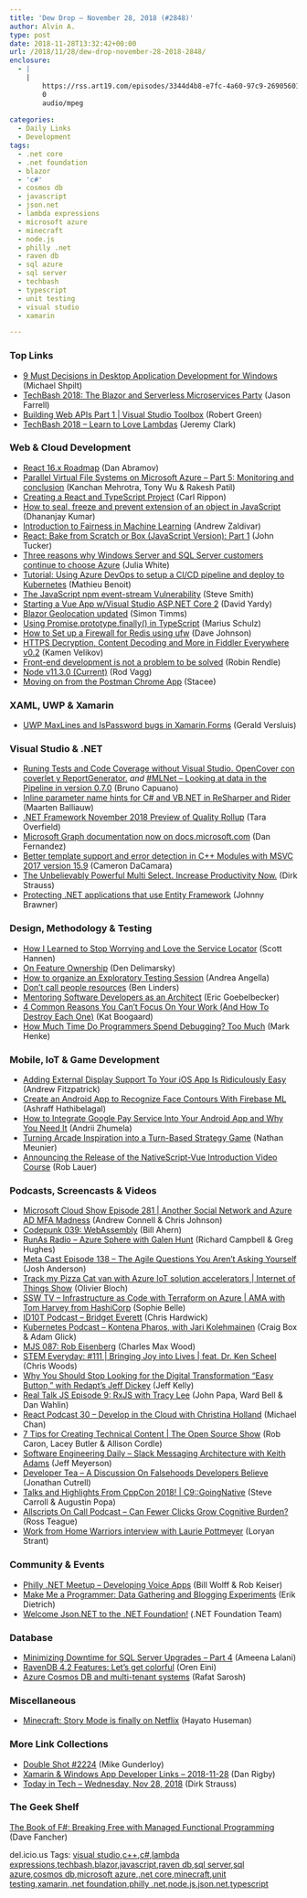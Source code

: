 ```yaml
---
title: 'Dew Drop – November 28, 2018 (#2848)'
author: Alvin A.
type: post
date: 2018-11-28T13:32:42+00:00
url: /2018/11/28/dew-drop-november-28-2018-2848/
enclosure:
  - |
    |
        https://rss.art19.com/episodes/3344d4b8-e7fc-4a60-97c9-269056019837.mp3
        0
        audio/mpeg
        
categories:
  - Daily Links
  - Development
tags:
  - .net core
  - .net foundation
  - blazor
  - 'c#'
  - cosmos db
  - javascript
  - json.net
  - lambda expressions
  - microsoft azure
  - minecraft
  - node.js
  - philly .net
  - raven db
  - sql azure
  - sql server
  - techbash
  - typescript
  - unit testing
  - visual studio
  - xamarin

---
```

### <a name="top"></a>Top Links

  * <a href="https://michaelscodingspot.com/2018/11/20/9-must-decisions-in-desktop-application-development-for-windows/" target="_blank">9 Must Decisions in Desktop Application Development for Windows</a> (Michael Shpilt)
  * <a href="https://blog.westmonroepartners.com/techbash-2018-the-blazor-and-serverless-microservices-party/?utm_source=bambu&utm_medium=social&utm_campaign=advocacy&blaid=23043" target="_blank">TechBash 2018: The Blazor and Serverless Microservices Party</a> (Jason Farrell)
  * <a href="https://channel9.msdn.com/Shows/Visual-Studio-Toolbox/Building-Web-APIs-Part-1?WT.mc_id=DX_MVP4025064" target="_blank">Building Web APIs Part 1 | Visual Studio Toolbox</a> (Robert Green)
  * <a href="https://www.youtube.com/watch?v=bMCoJ055F0c" target="_blank">TechBash 2018 &#8211; Learn to Love Lambdas</a> (Jeremy Clark)



### <a name="web"></a>Web & Cloud Development

  * <a href="https://reactjs.org/blog/2018/11/27/react-16-roadmap.html" target="_blank">React 16.x Roadmap</a> (Dan Abramov)
  * <a href="https://blogs.msdn.microsoft.com/azurecat/2018/11/27/parallel-virtual-file-systems-on-microsoft-azure-part-5-monitoring-and-conclusion/" target="_blank">Parallel Virtual File Systems on Microsoft Azure – Part 5: Monitoring and conclusion</a> (Kanchan Mehrotra, Tony Wu & Rakesh Patil)
  * <a href="https://www.carlrippon.com/creating-a-react-and-typescript-project/" target="_blank">Creating a React and TypeScript Project</a> (Carl Rippon)
  * <a href="https://www.infragistics.com/community/blogs/b/infragistics/posts/how-to-seal-freeze-and-prevent-extension-of-an-object-in-javascript" target="_blank">How to seal, freeze and prevent extension of an object in JavaScript</a> (Dhananjay Kumar)
  * <a href="http://feedproxy.google.com/~r/GDBcode/~3/uAqnydpmWjI/introduction-to-fairness-in-machine.html" target="_blank">Introduction to Fairness in Machine Learning</a> (Andrew Zaldivar)
  * <a href="https://codeburst.io/react-bake-from-scratch-or-box-javascript-version-part-1-149994a1adda?source=rss----61061eb0c96b---4" target="_blank">React: Bake from Scratch or Box (JavaScript Version): Part 1</a> (John Tucker)
  * <a href="https://azure.microsoft.com/blog/three-reasons-why-windows-server-and-sql-server-customers-continue-to-choose-azure/" target="_blank">Three reasons why Windows Server and SQL Server customers continue to choose Azure</a> (Julia White)
  * <a href="https://open.microsoft.com/2018/11/27/tutorial-azure-devops-setup-cicd-pipeline-kubernetes-docker-helm/" target="_blank">Tutorial: Using Azure DevOps to setup a CI/CD pipeline and deploy to Kubernetes</a> (Mathieu Benoit)
  * <a href="https://ardalis.com/the-javascript-npm-event-stream-vulnerability" target="_blank">The JavaScript npm event-stream Vulnerability</a> (Steve Smith)
  * <a href="http://feedproxy.google.com/~r/davidyardy/~3/Zwuahp66RvY/" target="_blank">Starting a Vue App w/Visual Studio ASP.NET Core 2</a> (David Yardy)
  * <a href="http://aspnetmonsters.com/2018/11/2018-11-27-blazor-geolocation-updated/" target="_blank">Blazor Geolocation updated</a> (Simon Timms)
  * <a href="http://feedproxy.google.com/~r/mariusschulz/~3/5d1a6QRZU74/using-promise-finally-in-typescript" target="_blank">Using Promise.prototype.finally() in TypeScript</a> (Marius Schulz)
  * <a href="https://thisdavej.com/how-to-set-up-a-firewall-for-redis-using-ufw/" target="_blank">How to Set up a Firewall for Redis using ufw</a> (Dave Johnson)
  * <a href="https://www.telerik.com/blogs/https-decryption-content-decoding-more-in-fiddler-everywhere" target="_blank">HTTPS Decryption, Content Decoding and More in Fiddler Everywhere v0.2</a> (Kamen Velikov)
  * <a href="https://css-tricks.com/front-end-development-is-not-a-problem-to-be-solved/" target="_blank">Front-end development is not a problem to be solved</a> (Robin Rendle)
  * <a href="https://nodejs.org/en/blog/release/v11.3.0" target="_blank">Node v11.3.0 (Current)</a> (Rod Vagg)
  * <a href="http://blog.getpostman.com/2018/11/28/moving-on-from-the-postman-chrome-app/" target="_blank">Moving on from the Postman Chrome App</a> (Stacee)



### <a name="silverlight"></a>XAML, UWP & Xamarin

  * <a href="https://blog.verslu.is/xamarin/xamarin-forms-xamarin/uwp-maxlines-ispassword-bugs/" target="_blank">UWP MaxLines and IsPassword bugs in Xamarin.Forms</a> (Gerald Versluis)



### <a name="dotnet"></a>Visual Studio & .NET

  * <a href="http://feedproxy.google.com/~r/elbruno/~3/edB9WGhHn_g/" target="_blank">Runing Tests and Code Coverage without Visual Studio. OpenCover con coverlet y ReportGenerator.</a> _and_ <a href="http://feedproxy.google.com/~r/elbruno/~3/CjQJdiMFMp4/" target="_blank">#MLNet – Looking at data in the Pipeline in version 0.7.0</a> (Bruno Capuano)
  * <a href="https://blog.jetbrains.com/dotnet/2018/11/27/inline-parameter-name-hints-c-vb-net-resharper-rider/" target="_blank">Inline parameter name hints for C# and VB.NET in ReSharper and Rider</a> (Maarten Balliauw)
  * <a href="https://blogs.msdn.microsoft.com/dotnet/2018/11/27/net-framework-november-2018-preview-of-quality-rollup/" target="_blank">.NET Framework November 2018 Preview of Quality Rollup</a> (Tara Overfield)
  * <a href="https://docs.microsoft.com/teamblog/graph-on-docs/" target="_blank">Microsoft Graph documentation now on docs.microsoft.com</a> (Dan Fernandez)
  * <a href="https://blogs.msdn.microsoft.com/vcblog/2018/11/27/better-template-support-and-error-detection-in-c-modules-with-msvc-2017-version-15-9/" target="_blank">Better template support and error detection in C++ Modules with MSVC 2017 version 15.9</a> (Cameron DaCamara)
  * <a href="https://dirkstrauss.com/the-unbelievably-powerful-multi-select/" target="_blank">The Unbelievably Powerful Multi Select. Increase Productivity Now.</a> (Dirk Strauss)
  * <a href="https://www.preemptive.com/blog/article/1078-protecting-net-applications-that-use-entity-framework/107-support-corner" target="_blank">Protecting .NET applications that use Entity Framework</a> (Johnny Brawner)



### <a name="design"></a>Design, Methodology & Testing

  * <a href="http://scotthannen.org/blog/2018/11/27/stop-worrying-love-service-locator.html" target="_blank">How I Learned to Stop Worrying and Love the Service Locator</a> (Scott Hannen)
  * <a href="https://dennisdel.com/blog/on-feature-ownership/" target="_blank">On Feature Ownership</a> (Den Delimarsky)
  * <a href="https://www.productivecsharp.com/2018/11/organize-exploratory-testing-session/" target="_blank">How to organize an Exploratory Testing Session</a> (Andrea Angella)
  * <a href="https://www.benlinders.com/2018/dont-call-people-resources/" target="_blank">Don’t call people resources</a> (Ben Linders)
  * <a href="https://blog.ndepend.com/mentoring-software-developers/" target="_blank">Mentoring Software Developers as an Architect</a> (Eric Goebelbecker)
  * <a href="https://blog.trello.com/why-you-cant-focus-on-anything-plus-how-to-fix-it" target="_blank">4 Common Reasons You Can’t Focus On Your Work (And How To Destroy Each One)</a> (Kat Boogaard)
  * <a href="http://feedproxy.google.com/~r/SubMain/~3/BtN_XBsIkDU/" target="_blank">How Much Time Do Programmers Spend Debugging? Too Much</a> (Mark Henke)



### <a name="mobile"></a>Mobile, IoT & Game Development

  * <a href="https://www.bignerdranch.com/blog/adding-external-display-support-to-your-ios-app-is-ridiculously-easy/" target="_blank">Adding External Display Support To Your iOS App Is Ridiculously Easy</a> (Andrew Fitzpatrick)
  * <a href="https://code.tutsplus.com/tutorials/detecting-face-contours-with-firebase-ml-kit--cms-32264" target="_blank">Create an Android App to Recognize Face Contours With Firebase ML</a> (Ashraff Hathibelagal)
  * <a href="https://codeburst.io/how-to-integrate-google-pay-service-into-your-android-app-and-why-you-need-it-a033950969ae?source=rss----61061eb0c96b---4" target="_blank">How to Integrate Google Pay Service Into Your Android App and Why You Need It</a> (Andrii Zhumela)
  * <a href="https://developer.amazon.com/blogs/appstore/post/4f3b36cb-c08c-4319-895a-10cf174e9888/turning-arcade-inspiration-into-a-turn-based-strategy-game" target="_blank">Turning Arcade Inspiration into a Turn-Based Strategy Game</a> (Nathan Meunier)
  * <a href="https://www.nativescript.org/blog/announcing-the-release-of-the-nativescript-vue-introduction-video-course" target="_blank">Announcing the Release of the NativeScript-Vue Introduction Video Course</a> (Rob Lauer)



### <a name="podcasts"></a>Podcasts, Screencasts & Videos

  * <a href="http://feeds.microsoftcloudshow.com/~r/microsoftcloudshowepisodes/~3/CHozZuhK_WA/281-another-social-network-and-azure-ad-mfa-madness" target="_blank">Microsoft Cloud Show Episode 281 | Another Social Network and Azure AD MFA Madness</a> (Andrew Connell & Chris Johnson)
  * <a href="https://codepunk.io/codepunk-039-webassembly/" target="_blank">Codepunk 039: WebAssembly</a> (Bill Ahern)
  * <a href="http://feedproxy.google.com/~r/RunaAsRadioWma/~3/LjjIFM8oS4s/default.aspx" target="_blank">RunAs Radio &#8211; Azure Sphere with Galen Hunt</a> (Richard Campbell & Greg Hughes)
  * <a href="http://feedproxy.google.com/~r/Meta-cast/~3/9ai3hCtVUiM/episode-138-agile-questions-you-arent.html" target="_blank">Meta Cast Episode 138 &#8211; The Agile Questions You Aren&#8217;t Asking Yourself</a> (Josh Anderson)
  * <a href="https://channel9.msdn.com/Shows/Internet-of-Things-Show/Track-my-Pizza-Cat-van-with-Azure-IoT-solution-accelerators?WT.mc_id=DX_MVP4025064" target="_blank">Track my Pizza Cat van with Azure IoT solution accelerators | Internet of Things Show</a> (Olivier Bloch)
  * <a href="https://tv.ssw.com/7581/infrastructure-as-code-with-terraform-on-azure-ama-with-tom-harvey-hashicorp" target="_blank">SSW TV &#8211; Infrastructure as Code with Terraform on Azure | AMA with Tom Harvey from HashiCorp</a> (Sophie Belle)
  * <a href="https://rss.art19.com/episodes/3344d4b8-e7fc-4a60-97c9-269056019837.mp3" target="_blank">ID10T Podcast &#8211; Bridget Everett</a> (Chris Hardwick)
  * <a href="https://kubernetespodcast.com/episode/031-kontena-pharos/" target="_blank">Kubernetes Podcast &#8211; Kontena Pharos, with Jari Kolehmainen</a> (Craig Box & Adam Glick)
  * <a href="https://devchat.tv/my-javascript-story/mjs-087-rob-eisenberg/" target="_blank">MJS 087: Rob Eisenberg</a> (Charles Max Wood)
  * <a href="https://remarkablechatter.com/9442-2/" target="_blank">STEM Everyday: #111 | Bringing Joy into Lives | feat. Dr. Ken Scheel</a> (Chris Woods)
  * <a href="https://content.pivotal.io/home-page/why-you-should-stop-looking-for-the-digital-transformation-easy-button-with-redapts-jeff-dickey" target="_blank">Why You Should Stop Looking for the Digital Transformation &#8220;Easy Button,&#8221; with Redapt&#8217;s Jeff Dickey</a> (Jeff Kelly)
  * <a href="http://www.realtalkjs.com/7bdc14e4" target="_blank">Real Talk JS Episode 9: RxJS with Tracy Lee</a> (John Papa, Ward Bell & Dan Wahlin)
  * <a href="http://reactpodcast.com/30" target="_blank">React Podcast 30 &#8211; Develop in the Cloud with Christina Holland</a> (Michael Chan)
  * <a href="https://channel9.msdn.com/Shows/The-Open-Source-Show/7-Tips-for-Creating-Technical-Content?WT.mc_id=DX_MVP4025064" target="_blank">7 Tips for Creating Technical Content | The Open Source Show</a> (Rob Caron, Lacey Butler & Allison Cordle)
  * <a href="https://softwareengineeringdaily.com/2018/11/28/slack-messaging-architecture-with-keith-adams/" target="_blank">Software Engineering Daily &#8211; Slack Messaging Architecture with Keith Adams</a> (Jeff Meyerson)
  * <a href="http://developertea.simplecast.fm/0d262f96" target="_blank">Developer Tea &#8211; A Discussion On Falsehoods Developers Believe</a> (Jonathan Cutrell)
  * <a href="https://channel9.msdn.com/Shows/C9-GoingNative/Talks-and-Highlights-From-CppCon-2018?WT.mc_id=DX_MVP4025064" target="_blank">Talks and Highlights From CppCon 2018! | C9::GoingNative</a> (Steve Carroll & Augustin Popa)
  * <a href="http://podcast.allscripts.com/e/can-fewer-clicks-grow-cognitive-burden/" target="_blank">Allscripts On Call Podcast &#8211; Can Fewer Clicks Grow Cognitive Burden?</a> (Ross Teague)
  * <a href="https://www.loryanstrant.com/2018/11/28/work-from-home-warriors-interview-with-laurie-pottmeyer/" target="_blank">Work from Home Warriors interview with Laurie Pottmeyer</a> (Loryan Strant)



### <a name="events"></a>Community & Events

  * <a href="https://www.meetup.com/Philly-NET/events/256749413/" target="_blank">Philly .NET Meetup &#8211; Developing Voice Apps</a> (Bill Wolff & Rob Keiser)
  * <a href="https://www.hitsubscribe.com/make-me-a-programmer-data-gathering-and-blogging-experiments/" target="_blank">Make Me a Programmer: Data Gathering and Blogging Experiments</a> (Erik Dietrich)
  * <a href="http://www.dotnetfoundation.org/blog/2018/11/27/welcome-jsonnet-to-the-net-foundation" target="_blank">Welcome Json.NET to the .NET Foundation!</a> (.NET Foundation Team)



### <a name="sql"></a>Database

  * <a href="http://feedproxy.google.com/~r/MSSQLTips-LatestSqlServerTips/~3/HAfIFlCjGZU/" target="_blank">Minimizing Downtime for SQL Server Upgrades &#8211; Part 4</a> (Ameena Lalani)
  * <a href="http://feedproxy.google.com/~r/AyendeRahien/~3/AP3xc3MqROA/ravendb-4-2-features-lets-get-colorful" target="_blank">RavenDB 4.2 Features: Let’s get colorful</a> (Oren Eini)
  * <a href="https://azure.microsoft.com/blog/azure-cosmos-db-and-multi-tenant-systems/" target="_blank">Azure Cosmos DB and multi-tenant systems</a> (Rafat Sarosh)



### <a name="misc"></a>Miscellaneous

  * <a href="http://feedproxy.google.com/~r/androidcentral/~3/hDQt2o8__Qs/minecraft-story-mode-comes-netflix-choose-your-own-adventure-series" target="_blank">Minecraft: Story Mode is finally on Netflix</a> (Hayato Huseman)



### <a name="links"></a>More Link Collections

  * <a href="https://afreshcup.com/home/2018/11/28/double-shot-2224.html" target="_blank">Double Shot #2224</a> (Mike Gunderloy)
  * <a href="https://links.danrigby.com/2018/11/app-developer-links-2018-11-28/" target="_blank">Xamarin & Windows App Developer Links &#8211; 2018-11-28</a> (Dan Rigby)
  * <a href="https://dirkstrauss.com/host-your-own-website-nov-28-2018/" target="_blank">Today in Tech – Wednesday, Nov 28, 2018</a> (Dirk Strauss)



### <a name="shelf"></a>The Geek Shelf

<a href="https://www.amazon.com/dp/1593275528/?ref=amavin-20" target="_blank">The Book of F#: Breaking Free with Managed Functional Programming</a> (Dave Fancher)



<div class="wlWriterEditableSmartContent" id="scid:77ECF5F8-D252-44F5-B4EB-D463C5396A79:37789fe8-5bb2-425f-a515-1bc7f8d1bdb4" style="margin: 0px; padding: 0px; float: none; display: inline;">
  del.icio.us Tags: <a href="http://del.icio.us/popular/visual+studio" rel="tag">visual studio</a>,<a href="http://del.icio.us/popular/c%2b%2b" rel="tag">c++</a>,<a href="http://del.icio.us/popular/c%23" rel="tag">c#</a>,<a href="http://del.icio.us/popular/lambda+expressions" rel="tag">lambda expressions</a>,<a href="http://del.icio.us/popular/techbash" rel="tag">techbash</a>,<a href="http://del.icio.us/popular/blazor" rel="tag">blazor</a>,<a href="http://del.icio.us/popular/javascript" rel="tag">javascript</a>,<a href="http://del.icio.us/popular/raven+db" rel="tag">raven db</a>,<a href="http://del.icio.us/popular/sql+server" rel="tag">sql server</a>,<a href="http://del.icio.us/popular/sql+azure" rel="tag">sql azure</a>,<a href="http://del.icio.us/popular/cosmos+db" rel="tag">cosmos db</a>,<a href="http://del.icio.us/popular/microsoft+azure" rel="tag">microsoft azure</a>,<a href="http://del.icio.us/popular/.net+core" rel="tag">.net core</a>,<a href="http://del.icio.us/popular/minecraft" rel="tag">minecraft</a>,<a href="http://del.icio.us/popular/unit+testing" rel="tag">unit testing</a>,<a href="http://del.icio.us/popular/xamarin" rel="tag">xamarin</a>,<a href="http://del.icio.us/popular/.net+foundation" rel="tag">.net foundation</a>,<a href="http://del.icio.us/popular/philly+.net" rel="tag">philly .net</a>,<a href="http://del.icio.us/popular/node.js" rel="tag">node.js</a>,<a href="http://del.icio.us/popular/json.net" rel="tag">json.net</a>,<a href="http://del.icio.us/popular/typescript" rel="tag">typescript</a>
</div>